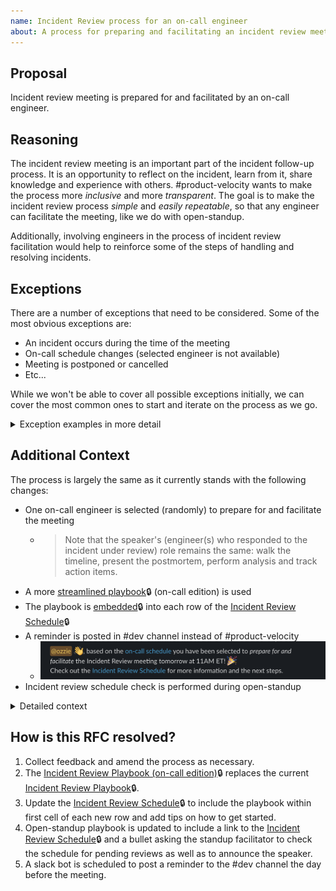 ```yaml
---
name: Incident Review process for an on-call engineer
about: A process for preparing and facilitating an incident review meeting while on-call
---
```


## Proposal

Incident review meeting is prepared for and facilitated by an on-call engineer.

## Reasoning

The incident review meeting is an important part of the incident follow-up process. It is an opportunity to reflect on the incident, learn from it, share knowledge and experience with others. #product-velocity wants to make the process more _inclusive_ and more _transparent_. The goal is to make the incident review process _simple_ and _easily repeatable_, so that any engineer can facilitate the meeting, like we do with open-standup.

Additionally, involving engineers in the process of incident review facilitation would help to reinforce some of the steps of handling and resolving incidents.

## Exceptions

There are a number of exceptions that need to be considered. Some of the most obvious exceptions are:
- An incident occurs during the time of the meeting
- On-call schedule changes (selected engineer is not available)
- Meeting is postponed or cancelled
- Etc...

While we won't be able to cover all possible exceptions initially, we can cover the most common ones to start and iterate on the process as we go.

<details>
  <summary>Exception examples in more detail</summary>

### When there is no incident to review?

- If there is no incident to review, the meeting can be cancelled.

### Engineer is suddenly not available to facilitate the meeting, in the event of a sudden incident?

- The speaker can take over the facilitation of the meeting and catch up with the on-call engineer later.

### Engineer is on-call for two weeks in a row?

- This is rare but it happens (e.g. engineering manager). The engineer can keep the responsibility or delegate the preparation and/or facilitation to another engineer.

### The selected engineer asked for cover on the day of the meeting (scheduled override)?

- Engineer can delegate the facilitation to the other on-call engineer or whomever is covering the shift (override) on the day of the meeting.

### What to do when the speaker is not available.

- The meeting can be postponed or swapped with another meeting.

### What to do when multiple incidents occur during the same week and there are already pending reviews?

- Sometimes we have to schedule a catch-up meeting to review one or even multiple incidents in order to clear up the schedule and reduce the lead time between incident and review. This requires coordination and management of the schedule. If there are more than two pending reviews on the schedule, a catch-up meeting should be scheduled by the next on-call engineer who is selected to facilitate.

</details>

## Additional Context

The process is largely the same as it currently stands with the following changes:

- One on-call engineer is selected (randomly) to prepare for and facilitate the meeting
  - > Note that the speaker's (engineer(s) who responded to the incident under review) role remains the same: walk the timeline, present the postmortem, perform analysis and track action items.
- A more [streamlined playbook](https://www.notion.so/artsy/Incident-Review-Facilitation-Template-on-call-edition-195fbb6853ff423197a2ed9dd72fee45)🔒 (on-call edition) is used
- The playbook is [embedded](https://artsy.slack.com/archives/CE6URL06M/p1677690883019989?thread_ts=1677690844.434719&cid=CE6URL06M)🔒 into each row of the [Incident Review Schedule](https://www.notion.so/artsy/Incident-Reviews-725052225efc49e78532b13e166ba3c7)🔒
- A reminder is posted in #dev channel instead of #product-velocity
  - ![image-on-call-incident-review-1](./images/on-call-incident-review-1.png)
- Incident review schedule check is performed during open-standup

<details>
  <summary>Detailed context</summary>

### How does the Incident Review process work now?

When incidents occur, step #5 in the [resolve section](https://www.notion.so/artsy/Incident-Handling-111cab0764a0808c993ec19b352cfab9?pvs=4#111cab0764a0805d8970ce58e4225dea)🔒 asks the responder to update the [Incident Review Schedule](https://www.notion.so/artsy/Incident-Reviews-725052225efc49e78532b13e166ba3c7)🔒 with the details of the incident, relevant dates and the speaker. The speaker is the engineer most familiar with the resolution and the one who will be presenting the postmortem.

Every other Wednesday at 10AM ET a reminder is posted in #product-velocity channel to check the schedule. This process is backed by a [Incident Review Playbook](https://www.notion.so/artsy/Incident-Review-Facilitation-a1355615adc24026a5ddc49fff2b6761)🔒.

The preparation and facilitation is performed by one of #product-velocity members:

<details>
  <summary>Steps in a nutshell</summary>

- Check the schedule the day before the meeting
  - Follow-up to ensure speaker will be available
  - Reschedule when necessary (speaker is not available)
  - Cancel when necessary (no incidents to review)
- Facilitate the meeting by following the playbook
  - Move the discussion forward
  - Aim to perform 5 whys analysis
  - Ask some questions to get a sense of response performance
  - Keep track of action items (speaker does this too and notes them in the postmortem)
- Close out the review with follow-up steps

</details>

### How will the on-call engineer be selected for facilitation?

A slack bot will post a reminder to the #dev channel the day before the meeting. The bot will perform a random selection out of the two on-call engineers and post the name of the selected engineer along with a link to the schedule where they can find the playbook.

### Time commitment

Expected time commitment is up to ~1.5 hours per (on-call) week. 30m prep, 30m meeting, 30m followup. Based on the current number of engineers and the structure of on-call schedule, most engineers participate in ~2 on-call shifts per year. This means the time commitment per year would be ~3h, if the engineer is selected to facilitate each time they are on-call.

> Time commitment could be reduced (~30m) by automating parts of the preparation the day before the meeting, leaving the facilitation (and follow-ups) to be the only time commitment.

</details>


## How is this RFC resolved?

1. Collect feedback and amend the process as necessary.
1. The [Incident Review Playbook (on-call edition)](https://www.notion.so/artsy/Incident-Review-Facilitation-Template-on-call-edition-195fbb6853ff423197a2ed9dd72fee45)🔒 replaces the current [Incident Review Playbook](https://www.notion.so/artsy/Incident-Review-Facilitation-a1355615adc24026a5ddc49fff2b6761)🔒.
1. Update the [Incident Review Schedule](https://www.notion.so/artsy/Incident-Reviews-725052225efc49e78532b13e166ba3c7)🔒 to include the playbook within first cell of each new row and add tips on how to get started.
1. Open-standup playbook is updated to include a link to the [Incident Review Schedule](https://www.notion.so/artsy/Incident-Reviews-725052225efc49e78532b13e166ba3c7)🔒 and a bullet asking the standup facilitator to check the schedule for pending reviews as well as to announce the speaker.
1. A slack bot is scheduled to post a reminder to the #dev channel the day before the meeting.

<!--
Things to do after you create the RFC:

- Publicise it. Post it on the different slack dev channels, talk about it in meetings, etc.
- Wait for some time to make sure as many people as possible have seen it and collect feedback
- Although encouraged, not everyone has to interact. A lack of response is assumed to be positive indifference.

Once the RFC is ready to be resolved, feel free to copy the resolution template that can be found here: https://github.com/artsy/README/blob/43c400d81ff9fee7276c3dd934de26b985da362f/playbooks/rfcs.md#resolution

You can now populate the template and post this as the last comment, if you want also post it on the bottom of RFC description, and finally close the issue.
-->


